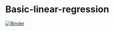 # Basic-linear-regression
[![Binder](https://mybinder.org/badge_logo.svg)](https://mybinder.org/v2/gh/satvik1988/Basic-linear-regression/HEAD?filepath=linear%20regression.ipynb)
